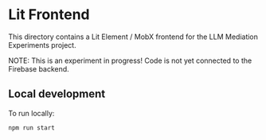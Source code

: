# Lit Frontend

This directory contains a Lit Element / MobX frontend for the LLM Mediation
Experiments project.

NOTE: This is an experiment in progress! Code is not yet connected to
the Firebase backend.

## Local development

To run locally:

```
npm run start
```
